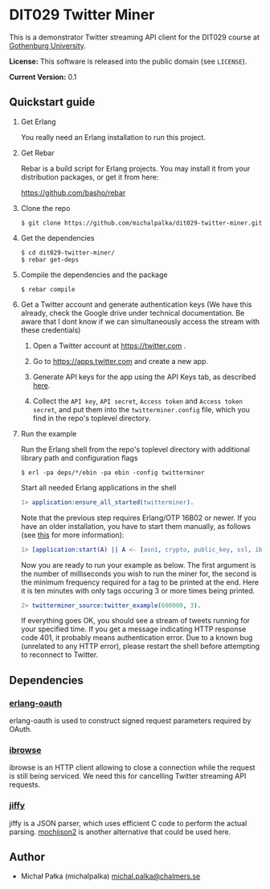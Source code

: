 # DIT029 Twitter Miner

This is a demonstrator Twitter streaming API client for the DIT029 course at [Gothenburg University](http://www.gu.se).

**License:** This software is released into the public domain (see `LICENSE`).

**Current Version:** 0.1

## Quickstart guide

1.  Get Erlang

    You really need an Erlang installation to run this project.

1.  Get Rebar

    Rebar is a build script for Erlang projects. You may install it from your distribution packages, or get it from here:

    https://github.com/basho/rebar

1.  Clone the repo

        $ git clone https://github.com/michalpalka/dit029-twitter-miner.git

1.  Get the dependencies

        $ cd dit029-twitter-miner/
        $ rebar get-deps

1.  Compile the dependencies and the package

        $ rebar compile

1.  Get a Twitter account and generate authentication keys
    (We have this already, check the Google drive under technical documentation. Be aware that I dont know if we can simultaneously access the stream with these credentials)

    1.  Open a Twitter account at https://twitter.com .

    1.  Go to https://apps.twitter.com and create a new app.

    1.  Generate API keys for the app using the API Keys tab, as described
        [here](https://dev.twitter.com/oauth/overview/application-owner-access-tokens).

    1.  Collect the `API key`, `API secret`, `Access token` and `Access token secret`,
        and put them into the `twitterminer.config` file, which you find in the repo's
        toplevel directory.

1.  Run the example

    Run the Erlang shell from the repo's toplevel directory with additional library path and configuration flags

        $ erl -pa deps/*/ebin -pa ebin -config twitterminer

    Start all needed Erlang applications in the shell

    ```erlang
    1> application:ensure_all_started(twitterminer).
    ```

    Note that the previous step requires Erlang/OTP 16B02 or newer. If you have an older installation, you have to start them manually, as follows (see [this](http://stackoverflow.com/questions/10502783/erlang-how-to-load-applications-with-their-dependencies) for more information):

    ```erlang
    1> [application:start(A) || A <- [asn1, crypto, public_key, ssl, ibrowse, twitterminer]].
    ```

    Now you are ready to run your example as below. The first argument is the number of milliseconds you wish to run the miner for, the second is the minimum frequency required for a tag to be printed at the end. Here it is ten minutes with only tags occuring 3 or more times being printed.

    ```erlang
    2> twitterminer_source:twitter_example(600000, 3).
    ```

    If everything goes OK, you should see a stream of tweets running for your specified time. If you get a message indicating HTTP response code 401, it probably means authentication error. Due to a known bug (unrelated to any HTTP error), please restart the shell before attempting to reconnect to Twitter.

## Dependencies

### [erlang-oauth](https://github.com/tim/erlang-oauth/)

erlang-oauth is used to construct signed request parameters required by OAuth.

### [ibrowse](https://github.com/cmullaparthi/ibrowse)

ibrowse is an HTTP client allowing to close a connection while the request is still being serviced. We need this for cancelling Twitter streaming API requests.

### [jiffy](https://github.com/davisp/jiffy)

jiffy is a JSON parser, which uses efficient C code to perform the actual parsing. [mochijson2](https://github.com/bjnortier/mochijson2) is another alternative that could be used here.

## Author

* Michał Pałka (michalpalka) <michal.palka@chalmers.se>

